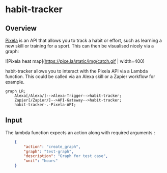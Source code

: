 # habit-tracker

## Overview
[Pixela](https://pixe.la/) is an API that allows you to track a habit or effort, such as learning a new skill or training for a sport. This can then be visualised nicely via a graph:

![Pixela heat map](https://pixe.la/static/img/catch.gif | width=400)

habit-tracker allows you to interact with the Pixela API via a Lambda function. This could be called via an Alexa skill or a Zapier workflow for example.

```mermaid
graph LR;
    Alexa[/Alexa/]-->Alexa-Trigger-->habit-tracker;
    Zapier[/Zapier/]-->API-Gateway-->habit-tracker;
    habit-tracker-.-Pixela-API;
```

## Input
The lambda function expects an action along with required arguments :

```json
    {
        "action": "create_graph",
        "graph": "test-graph",
        "description": "Graph for test case",
        "unit": "hours"
    }

```
